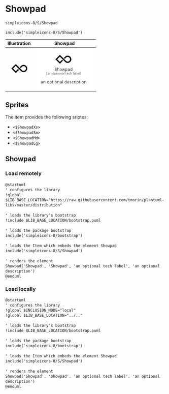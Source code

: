 # Showpad


```text
simpleicons-8/S/Showpad
```

```text
include('simpleicons-8/S/Showpad')
```



| Illustration | Showpad |
| :---: | :---: |
| ![illustration for Illustration](../../simpleicons-8/S/Showpad.png) | ![illustration for Showpad](../../simpleicons-8/S/Showpad.Local.png) |



## Sprites
The item provides the following sriptes:

- `<$ShowpadXs>`
- `<$ShowpadSm>`
- `<$ShowpadMd>`
- `<$ShowpadLg>`





## Showpad

### Load remotely
```plantuml
@startuml
' configures the library
!global $LIB_BASE_LOCATION="https://raw.githubusercontent.com/tmorin/plantuml-libs/master/distribution"

' loads the library's bootstrap
!include $LIB_BASE_LOCATION/bootstrap.puml

' loads the package bootstrap
include('simpleicons-8/bootstrap')

' loads the Item which embeds the element Showpad
include('simpleicons-8/S/Showpad')

' renders the element
Showpad('Showpad', 'Showpad', 'an optional tech label', 'an optional description')
@enduml
```

### Load locally
```plantuml
@startuml
' configures the library
!global $INCLUSION_MODE="local"
!global $LIB_BASE_LOCATION="../.."

' loads the library's bootstrap
!include $LIB_BASE_LOCATION/bootstrap.puml

' loads the package bootstrap
include('simpleicons-8/bootstrap')

' loads the Item which embeds the element Showpad
include('simpleicons-8/S/Showpad')

' renders the element
Showpad('Showpad', 'Showpad', 'an optional tech label', 'an optional description')
@enduml
```

